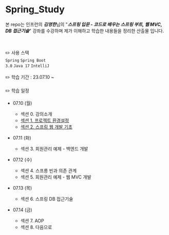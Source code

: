 # Spring_Study

본 repo는 인프런의 ***김영한***님의 "***스프링 입문 - 코드로 배우는 스프링 부트, 웹 MVC, DB 접근기술***" 강좌를 수강하며 제가 이해하고 학습한 내용들을 정리한 산출물 입니다.

<br><br>
✏️ 사용 스택
<br>
<code>Spring</code>
<code>Spring Boot 3.0</code>
<code>Java 17</code>
<code>IntelliJ</code>
<br>
<br>
✏️ 학습 기간 : 23.07.10 ~
<br>
<br>
✏️ 학습 일정
- 07.10 (월) 
  - 섹션 0. 강의소개
  - [섹션 1. 프로젝트 환경설정](https://github.com/An0401na/Spring_Study/blob/main/section%2001.%20%ED%94%84%EB%A1%9C%EC%A0%9D%ED%8A%B8%20%ED%99%98%EA%B2%BD%EC%84%A4%EC%A0%95/README.md) 
  - [섹션 2. 스프링 웹 개발 기초](https://github.com/An0401na/Spring_Study/blob/main/section%2002.%20%EC%8A%A4%ED%94%84%EB%A7%81%20%EC%9B%B9%20%EA%B0%9C%EB%B0%9C%20%EA%B8%B0%EC%B4%88/hello/README.md)
    
- 07.11 (화)
  - 섹션 3. 회원관리 예제 - 백엔드 개발

- 07.12 (수)
  - 섹션 4. 스프릉 빈과 의존 관계
  - 섹션 5. 회원관리 예제 - 웹 MVC 개발
    
- 07.13 (목)
  - 섹션 6. 스프링 DB 접근기술
    
- 07.14 (금)
  - 섹션 7. AOP
  - 섹션 8. 다음으로
  
    

